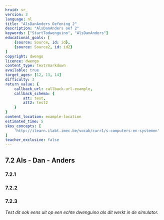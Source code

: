 ```yaml
---
hruid: sr_
version: 3
language: nl
title: "AlsDanAnders Oefening 2"
description: "AlsDanAnders oef 2"
keywords: ["StartTodwenguino", "AlsDanAnders"]
educational_goals: [
    {source: Source, id: id}, 
    {source: Source2, id: id2}
]
copyright: dwengo
licence: dwengo
content_type: text/markdown
available: true
target_ages: [12, 13, 14]
difficulty: 3
return_value: {
    callback_url: callback-url-example,
    callback_schema: {
        att: test,
        att2: test2
    }
}
content_location: example-location
estimated_time: 5
skos_concepts: [
    'http://ilearn.ilabt.imec.be/vocab/curr1/s-computers-en-systemen'
]
teacher_exclusive: false
---
```

## 7.2 Als - Dan - Anders

### 7.2.1




### 7.2.2




### 7.2.3



*Test dit ook eens uit op een echte dwenguino als dit werkt in de simulator.*